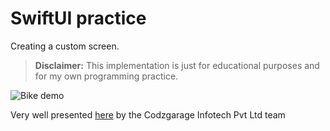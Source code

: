 # SwiftUI practice

Creating a custom screen.

> **Disclaimer:** This implementation is just for educational purposes and for my own programming practice.

![Bike demo](bike-demo.gif)

Very well presented [here](https://dribbble.com/shots/24302584-Bicycle-App) by the Codzgarage Infotech Pvt Ltd team